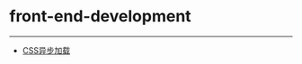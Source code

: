 # front-end-development

------------------------------------------------------------------------------------------------------------------------------

- [CSS异步加载](https://github.com/awokezhou/front-end-development/wiki/CSS%E5%BC%82%E6%AD%A5%E5%8A%A0%E8%BD%BD)
